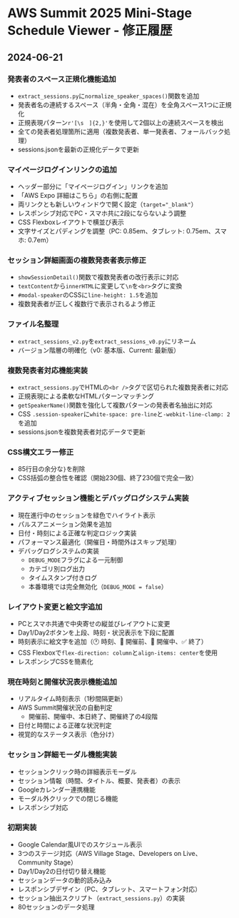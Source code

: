 # AWS Summit 2025 Mini-Stage Schedule Viewer - 修正履歴

## 2024-06-21

### 発表者のスペース正規化機能追加
- `extract_sessions.py`に`normalize_speaker_spaces()`関数を追加
- 発表者名の連続するスペース（半角・全角・混在）を全角スペース1つに正規化
- 正規表現パターン`r'[\s　]{2,}'`を使用して2個以上の連続スペースを検出
- 全ての発表者処理箇所に適用（複数発表者、単一発表者、フォールバック処理）
- sessions.jsonを最新の正規化データで更新

### マイページログインリンクの追加
- ヘッダー部分に「マイページログイン」リンクを追加
- 「AWS Expo 詳細はこちら」の右側に配置
- 両リンクとも新しいウィンドウで開く設定（`target="_blank"`）
- レスポンシブ対応でPC・スマホ共に2段にならないよう調整
- CSS Flexboxレイアウトで横並び表示
- 文字サイズとパディングを調整（PC: 0.85em、タブレット: 0.75em、スマホ: 0.7em）

### セッション詳細画面の複数発表者表示修正
- `showSessionDetail()`関数で複数発表者の改行表示に対応
- `textContent`から`innerHTML`に変更して`\n`を`<br>`タグに変換
- `#modal-speaker`のCSSに`line-height: 1.5`を追加
- 複数発表者が正しく複数行で表示されるよう修正

### ファイル名整理
- `extract_sessions_v2.py`を`extract_sessions_v0.py`にリネーム
- バージョン階層の明確化（v0: 基本版、Current: 最新版）

### 複数発表者対応機能実装
- `extract_sessions.py`でHTMLの`<br />`タグで区切られた複数発表者に対応
- 正規表現による柔軟なHTMLパターンマッチング
- `getSpeakerName()`関数を強化して複数パターンの発表者名抽出に対応
- CSS `.session-speaker`に`white-space: pre-line`と`-webkit-line-clamp: 2`を追加
- sessions.jsonを複数発表者対応データで更新

### CSS構文エラー修正
- 85行目の余分な`}`を削除
- CSS括弧の整合性を確認（開始230個、終了230個で完全一致）

### アクティブセッション機能とデバッグログシステム実装
- 現在進行中のセッションを緑色でハイライト表示
- パルスアニメーション効果を追加
- 日付・時刻による正確な判定ロジック実装
- パフォーマンス最適化（開催日・時間外はスキップ処理）
- デバッグログシステムの実装
  - `DEBUG_MODE`フラグによる一元制御
  - カテゴリ別ログ出力
  - タイムスタンプ付きログ
  - 本番環境では完全無効化（`DEBUG_MODE = false`）

### レイアウト変更と絵文字追加
- PCとスマホ共通で中央寄せの縦並びレイアウトに変更
- Day1/Day2ボタンを上段、時刻・状況表示を下段に配置
- 時刻表示に絵文字を追加（🕐 時刻、📅 開催前、🔴 開催中、✅ 終了）
- CSS Flexboxで`flex-direction: column`と`align-items: center`を使用
- レスポンシブCSSを簡素化

### 現在時刻と開催状況表示機能追加
- リアルタイム時刻表示（1秒間隔更新）
- AWS Summit開催状況の自動判定
  - 開催前、開催中、本日終了、開催終了の4段階
- 日付と時間による正確な状況判定
- 視覚的なステータス表示（色分け）

### セッション詳細モーダル機能実装
- セッションクリック時の詳細表示モーダル
- セッション情報（時間、タイトル、概要、発表者）の表示
- Googleカレンダー連携機能
- モーダル外クリックでの閉じる機能
- レスポンシブ対応

### 初期実装
- Google Calendar風UIでのスケジュール表示
- 3つのステージ対応（AWS Village Stage、Developers on Live、Community Stage）
- Day1/Day2の日付切り替え機能
- セッションデータの動的読み込み
- レスポンシブデザイン（PC、タブレット、スマートフォン対応）
- セッション抽出スクリプト（`extract_sessions.py`）の実装
- 80セッションのデータ処理
